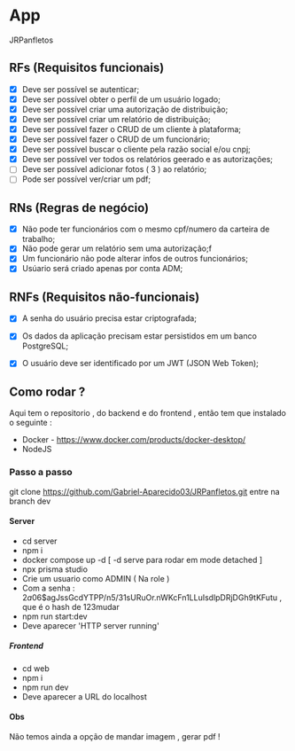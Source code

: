 # App

JRPanfletos

## RFs (Requisitos funcionais)

- [x] Deve ser possível se autenticar;
- [x] Deve ser possível obter o perfil de um usuário logado;
- [x] Deve ser possível criar uma autorização de distribuição;
- [x] Deve ser possível criar um relatório de distribuição;
- [x] Deve ser possível fazer o CRUD de um cliente à plataforma;
- [x] Deve ser possível fazer o CRUD de um funcionário;
- [x] Deve ser possível buscar o cliente pela razão social e/ou cnpj;
- [x] Deve ser possível ver todos os relatórios geerado e as autorizações;
- [ ] Deve ser possível adicionar fotos ( 3 ) ao relatório;
- [ ] Pode ser possível ver/criar um pdf;

## RNs (Regras de negócio)

- [x] Não pode ter funcionários com o mesmo cpf/numero da carteira de trabalho;
- [x] Não pode gerar um relatório sem uma autorização;f
- [x] Um funcionário não pode alterar infos de outros funcionários;
- [x] Usúario será criado apenas por conta ADM;

## RNFs (Requisitos não-funcionais)

- [x] A senha do usuário precisa estar criptografada;
- [x] Os dados da aplicação precisam estar persistidos em um banco PostgreSQL;
- [x] O usuário deve ser identificado por um JWT (JSON Web Token);


## Como rodar ?

Aqui tem o repositorio , do backend e do frontend , então tem que instalado o seguinte :

- Docker - https://www.docker.com/products/docker-desktop/
- NodeJS

### Passo a passo

git clone https://github.com/Gabriel-Aparecido03/JRPanfletos.git
entre na branch dev

#### Server
- cd server
- npm i
- docker compose up -d [ -d serve para rodar em mode detached ]
- npx prisma studio
- Crie um usuario como ADMIN ( Na role )
- Com a senha : $2a$06$agJssGcdYTPP/n5/31sURuOr.nWKcFn1LLuIsdlpDRjDGh9tKFutu , que é o hash de 123mudar
- npm run start:dev
- Deve aparecer 'HTTP server running'

##### Frontend
- cd web
- npm i 
- npm run dev
- Deve aparecer a URL do localhost

#### Obs

Não temos ainda a opção de mandar imagem , gerar pdf !
